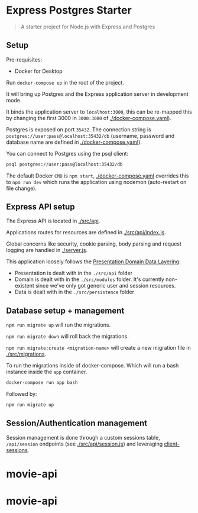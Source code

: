 # Express Postgres Starter

> A starter project for Node.js with Express and Postgres

## Setup

Pre-requisites:

- Docker for Desktop

Run `docker-compose up` in the root of the project.

It will bring up Postgres and the Express application server in development mode.

It binds the application server to `localhost:3000`, this can be re-mapped this by changing the first 3000 in `3000:3000` of [./docker-compose.yaml](./docker-compose.yaml)).

Postgres is exposed on port `35432`. The connection string is `postgres://user:pass@localhost:35432/db` (username, password and database name are defined in [./docker-compose.yaml](./docker-compose.yaml)).

You can connect to Postgres using the psql client:

```sh
psql postgres://user:pass@localhost:35432/db
```

The default Docker `CMD` is `npm start`, [./docker-compose.yaml](./docker-compose.yaml) overrides this to `npm run dev` which runs the application using nodemon (auto-restart on file change).


## Express API setup

The Express API is located in [./src/api](./src/api).

Applications routes for resources are defined in [./src/api/index.js](./src/api/index.js).

Global concerns like security, cookie parsing, body parsing and request logging are handled in [./server.js](./server.js).

This application loosely follows the [Presentation Domain Data Layering](https://www.martinfowler.com/bliki/PresentationDomainDataLayering.html):

- Presentation is dealt with in the `./src/api` folder
- Domain is dealt with in the `./src/modules` folder. It's currently non-existent since we've only got generic user and session resources.
- Data is dealt with in the `./src/persistence` folder

## Database setup + management

`npm run migrate up` will run the migrations.

`npm run migrate down` will roll back the migrations.

`npm run migrate:create <migration-name>`  will create a new migration file in [./src/migrations](./src/migrations).

To run the migrations inside of docker-compose. Which will run a bash instance inside the `app` container.
```sh
docker-compose run app bash
```

Followed by:
```sh
npm run migrate up
```

## Session/Authentication management

Session management is done through a custom sessions table, `/api/session` endpoints (see [./src/api/session.js](./src/api/session.js)) and leveraging [client-sessions](https://github.com/mozilla/node-client-sessions).




# movie-api
# movie-api
